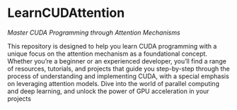 # LearnCUDAttention
<i>Master CUDA Programming through Attention Mechanisms</i>

This repository is designed to help you learn CUDA programming with a unique focus on the attention mechanism as a foundational concept. Whether you’re a beginner or an experienced developer, you’ll find a range of resources, tutorials, and projects that guide you step-by-step through the process of understanding and implementing CUDA, with a special emphasis on leveraging attention models. Dive into the world of parallel computing and deep learning, and unlock the power of GPU acceleration in your projects
